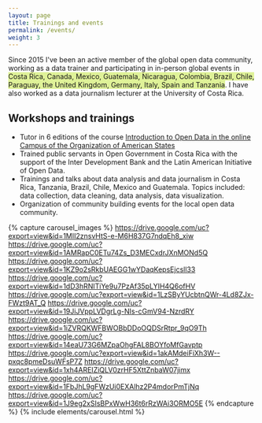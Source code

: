 ```yaml
---
layout: page
title: Trainings and events
permalink: /events/
weight: 3
---
```


Since 2015 I've been an active member of the global open data community, working as a data trainer and participating in in-person global events in <span style="background-color:#dff298">Costa Rica, Canada, Mexico, Guatemala, Nicaragua, Colombia, Brazil, Chile, Paraguay, the United Kingdom, Germany, Italy, Spain and Tanzania</span>.  I have also worked as a data journalism lecturer at the University of Costa Rica.  


## Workshops and trainings

* Tutor in 6 editions of the course [Introduction to Open Data in the online Campus of the Organization of American States](https://www.oas.org/es/sap/dgpe/escuelagob/cursos_introduccion-a-los-datos-abiertos.asp)
* Trained public servants in Open Government in Costa Rica with the support of the Inter Development Bank and the Latin American Initiative of Open Data.
* Trainings and talks about data analysis and data journalism in Costa Rica, Tanzania, Brazil, Chile, Mexico and Guatemala. Topics included: data collection, data cleaning, data analysis, data visualization. 
* Organization of community building events for the local open data community.  

{% capture carousel_images %}
https://drive.google.com/uc?export=view&id=1MII2znsvHtS-e-M6H837G7ndqEh8_xiw
https://drive.google.com/uc?export=view&id=1AMRapC0ETu74Zs_D3MECxdrJXnMONd5Q
https://drive.google.com/uc?export=view&id=1KZ9o2sRkbUAEGG1wYDaqKepsEjcsll33
https://drive.google.com/uc?export=view&id=1dD3hRNITiYe9u7PzAf35pLYIH4Q6ofHV
https://drive.google.com/uc?export=view&id=1LzSByYUcbtnQWr-4Ld8ZJx-FWzt9AT_Q
https://drive.google.com/uc?export=view&id=19JiJVppLVDgrLg-NIs-cGmV94-NzrdRY
https://drive.google.com/uc?export=view&id=1iZVRQKWFBWOBbDDoOQDSrRtpr_9qO9Th
https://drive.google.com/uc?export=view&id=14eaU73G6MZpaOhgFAL8BOYfoMfGavptp
https://drive.google.com/uc?export=view&id=1akAMdeiFiXh3W--pxqc8pmeDsuWFsP7Z
https://drive.google.com/uc?export=view&id=1xh4AREIZiQLV0zrHF5XttZnbaW07jimx
https://drive.google.com/uc?export=view&id=1FbJhL9gFWzUi0EXAlhz2P4mdorPmTjNq
https://drive.google.com/uc?export=view&id=1J9eg2xSIsBPxWwH36t6rRzWAi3ORMO5E
{% endcapture %}
{% include elements/carousel.html %}







